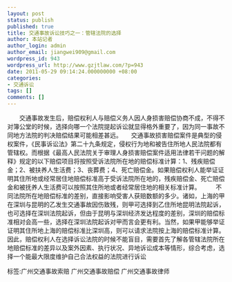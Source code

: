 ```yaml
---
layout: post
status: publish
published: true
title: 交通事故诉讼技巧之一：管辖法院的选择
author: 本站记者
author_login: admin
author_email: jiangwei909@gmail.com
wordpress_id: 943
wordpress_url: http://www.gzjtlaw.com/?p=943
date: 2011-05-29 09:14:24.000000000 +08:00
categories:
- 交通诉讼
tags: []
comments: []
---
```

　　交通事故发生后，赔偿权利人与赔偿义务人因人身损害赔偿协商不成，不得不对簿公堂的时候，选择向哪一个法院提起诉讼就显得格外重要了，因为同一事故不同地方法院的判决赔偿结果可能相差甚远。　　交通事故损害赔偿案件是典型的侵权案件，《民事诉讼法》第二十九条规定，侵权行为地和被告住所地人民法院都有管辖权。而根据《最高人民法院关于审理人身损害赔偿案件适用法律若干问题的解释》规定的以下赔偿项目将按照受诉法院所在地的赔偿标准计算：1、残疾赔偿金；2、被扶养人生活费；3、丧葬费；4、死亡赔偿金。如果赔偿权利人能举证证明其住所地或经常居住地赔偿标准高于受诉法院所在地的，残疾赔偿金、死亡赔偿金和被抚养人生活费可以按照其住所地或者经常居住地的相关标准计算。　　　不同法院所在地赔偿标准的差别，直接影响受害人获赔数额的多少。诸如，上海的甲在深圳与昆明的乙发生交通事故因伤致残，则甲可选择到乙住所地昆明法院起诉，也可选择在深圳法院起诉，但由于昆明与深圳经济发达程度的差别，深圳的赔偿标准相对会高一些，选择在深圳法院起诉对甲而言会更有利。当然，如果甲能够举证证明其住所地上海的赔偿标准比深圳高，则可以请求法院按上海的赔偿标准计算。　　 因此，赔偿权利人在选择诉讼法院的时候不能盲目，需要首先了解各管辖法院所在地赔偿标准的差异以及案外因素、执行状况、异地诉讼成本等情形，综合考虑，选择一个能最大限度维护自己合法权益的法院进行诉讼标签:广州交通事故索赔 广州交通事故赔偿 广州交通事故律师

